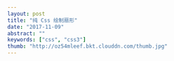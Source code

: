 ```yaml
---
layout: post
title: "纯 Css 绘制扇形"
date: "2017-11-09"
abstract: ""
keywords: ["css", "css3"]
thumb: "http://oz54mleef.bkt.clouddn.com/thumb.jpg"
---
```

